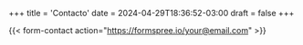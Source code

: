 +++
title = 'Contacto'
date = 2024-04-29T18:36:52-03:00
draft = false
+++

{{< form-contact action="https://formspree.io/your@email.com" >}}
